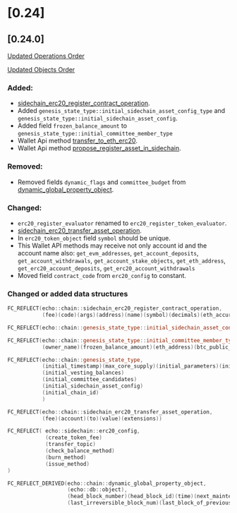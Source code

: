 # [0.24]

## [0.24.0]

[Updated Operations Order](../api-reference/echo-operations/operations-order.md)

[Updated Objects Order](../api-reference/echo-objects/objects-order.md)

### Added:
 - [sidechain_erc20_register_contract_operation](/api-reference/echo-operations/sidechain.md#sidechain_erc20_register_contract_operation).
 - Added `genesis_state_type::initial_sidechain_asset_config_type` and `genesis_state_type::initial_sidechain_asset_config`.
 - Added field `frozen_balance_amount` to `genesis_state_type::initial_committee_member_type`
 - Wallet Api method [transfer_to_eth_erc20](/api-reference/echo-wallet-api/README.md#transfer_to_eth_erc20-account-to-amount-asset_symbol-broadcast).
 - Wallet Api method [propose_register_asset_in_sidechain](/api-reference/echo-wallet-api/README.md#propose_register_asset_in_sidechain-proposing_account-expiration_time-erc20_data-broadcast).

### Removed:
- Removed fields `dynamic_flags` and `committee_budget` from [dynamic_global_property_object](../api-reference/echo-objects/dynamic-global-property-object.md).

### Changed:
 - `erc20_register_evaluator` renamed to `erc20_register_token_evaluator`.
 - [sidechain_erc20_transfer_asset_operation](/api-reference/echo-operations/sidechain.md#sidechain_erc20_transfer_asset_operation).
 - In `erc20_token_object` field `symbol` should be unique.
 - This Wallet API methods may receive not only account id and the account name also: `get_evm_addresses`, `get_account_deposits`, `get_account_withdrawals`, `get_account_stake_objects`, `get_eth_address`, `get_erc20_account_deposits`, `get_erc20_account_withdrawals`
 - Moved field `contract_code` from `erc20_config` to constant.

### Changed or added data structures
```cpp
FC_REFLECT(echo::chain::sidechain_erc20_register_contract_operation,
           (fee)(code)(args)(address)(name)(symbol)(decimals)(eth_accuracy)(extensions))

FC_REFLECT(echo::chain::genesis_state_type::initial_sidechain_asset_config_type, (code)(address)(name)(symbol)(decimals)(eth_accuracy)(supported_asset))

FC_REFLECT(echo::chain::genesis_state_type::initial_committee_member_type,
           (owner_name)(frozen_balance_amount)(eth_address)(btc_public_key))

FC_REFLECT(echo::chain::genesis_state_type,
           (initial_timestamp)(max_core_supply)(initial_parameters)(initial_accounts)(initial_assets)(initial_balances)
           (initial_vesting_balances)
           (initial_committee_candidates)
           (initial_sidechain_asset_config)
           (initial_chain_id)
           )

FC_REFLECT(echo::chain::sidechain_erc20_transfer_asset_operation,
           (fee)(account)(to)(value)(extensions))

FC_REFLECT( echo::sidechain::erc20_config,
            (create_token_fee)
            (transfer_topic)
            (check_balance_method)
            (burn_method)
            (issue_method)
)

FC_REFLECT_DERIVED(echo::chain::dynamic_global_property_object,
                   (echo::db::object),
                   (head_block_number)(head_block_id)(time)(next_maintenance_time)(last_maintenance_time)
                   (last_irreversible_block_num)(last_block_of_previous_interval)(payed_blocks_in_interval)(last_processed_btc_block)(extensions))

```
